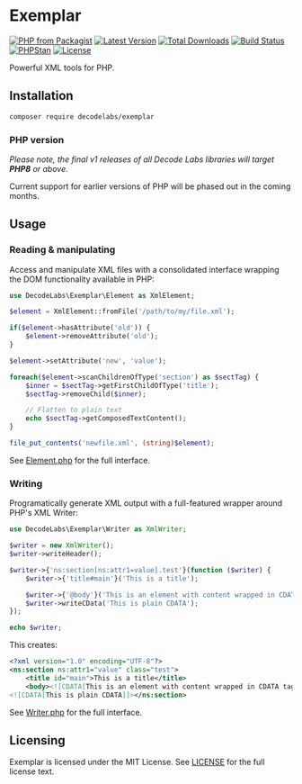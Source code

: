 # Exemplar

[![PHP from Packagist](https://img.shields.io/packagist/php-v/decodelabs/exemplar?style=flat-square)](https://packagist.org/packages/decodelabs/exemplar)
[![Latest Version](https://img.shields.io/packagist/v/decodelabs/exemplar.svg?style=flat-square)](https://packagist.org/packages/decodelabs/exemplar)
[![Total Downloads](https://img.shields.io/packagist/dt/decodelabs/exemplar.svg?style=flat-square)](https://packagist.org/packages/decodelabs/exemplar)
[![Build Status](https://img.shields.io/travis/com/decodelabs/exemplar/main.svg?style=flat-square)](https://app.travis-ci.com/github/decodelabs/exemplar)
[![PHPStan](https://img.shields.io/badge/PHPStan-enabled-44CC11.svg?longCache=true&style=flat-square)](https://github.com/phpstan/phpstan)
[![License](https://img.shields.io/packagist/l/decodelabs/exemplar?style=flat-square)](https://packagist.org/packages/decodelabs/exemplar)

Powerful XML tools for PHP.


## Installation

```bash
composer require decodelabs/exemplar
```

### PHP version

_Please note, the final v1 releases of all Decode Labs libraries will target **PHP8** or above._

Current support for earlier versions of PHP will be phased out in the coming months.


## Usage

### Reading & manipulating

Access and manipulate XML files with a consolidated interface wrapping the DOM functionality available in PHP:

```php
use DecodeLabs\Exemplar\Element as XmlElement;

$element = XmlElement::fromFile('/path/to/my/file.xml');

if($element->hasAttribute('old')) {
    $element->removeAttribute('old');
}

$element->setAttribute('new', 'value');

foreach($element->scanChildrenOfType('section') as $sectTag) {
    $inner = $sectTag->getFirstChildOfType('title');
    $sectTag->removeChild($inner);

    // Flatten to plain text
    echo $sectTag->getComposedTextContent();
}

file_put_contents('newfile.xml', (string)$element);
```

See [Element.php](./src/Element.php) for the full interface.


### Writing

Programatically generate XML output with a full-featured wrapper around PHP's XML Writer:

```php
use DecodeLabs\Exemplar\Writer as XmlWriter;

$writer = new XmlWriter();
$writer->writeHeader();

$writer->{'ns:section[ns:attr1=value].test'}(function ($writer) {
    $writer->{'title#main'}('This is a title');

    $writer->{'@body'}('This is an element with content wrapped in CDATA tags.');
    $writer->writeCData('This is plain CDATA');
});

echo $writer;
```

This creates:

```xml
<?xml version="1.0" encoding="UTF-8"?>
<ns:section ns:attr1="value" class="test">
    <title id="main">This is a title</title>
    <body><![CDATA[This is an element with content wrapped in CDATA tags.]]></body>
<![CDATA[This is plain CDATA]]></ns:section>
```

See [Writer.php](./src/Writer.php) for the full interface.


## Licensing
Exemplar is licensed under the MIT License. See [LICENSE](./LICENSE) for the full license text.
